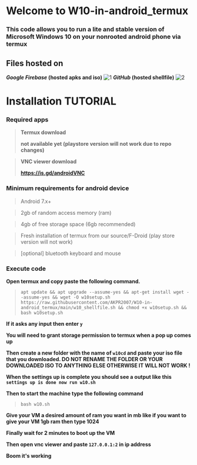 # Welcome to W10-in-android_termux

### This code allows you to run a lite and stable version of Microsoft Windows 10 on your nonrooted android phone via termux

## Files hosted on
**_Google Firebase_ (hosted apks and iso)**
![1](https://r7.pngwing.com/path/359/1024/935/firebase-cloud-messaging-computer-icons-google-cloud-messaging-android-de471eee59be8dcb83f1dc54d40cdb0c.png)
**_GitHub_ (hosted shellfile)**
![2](https://r7.pngwing.com/path/115/663/774/github-computer-icons-directory-github-acc12dcc8400431ea5c9b3bcae38ea5c.png)

# Installation TUTORIAL

### **Required apps**

> **Termux download**
> 
> **not available yet (playstore version will not work due to repo changes)**

> **VNC viewer download**
> 
> **https://is.gd/androidVNC**

### **Minimum requirements for android device**

> Android 7.x+

> 2gb of random access memory (ram)

> 4gb of free storage space (6gb recommended)

> Fresh installation of termux from our source/F-Droid (play store version will not work)

> [optional] bluetooth keyboard and mouse

### **Execute code**

**Open termux and copy paste the following command.**

> `apt update && apt upgrade --assume-yes && apt-get install wget --assume-yes && wget -O w10setup.sh https://raw.githubusercontent.com/AKPR2007/W10-in-android_termux/main/w10_shellfile.sh && chmod +x w10setup.sh && bash w10setup.sh`

**If it asks any input then enter `y`**

**You will need to grant storage permission to termux when a pop up comes up**

**Then create a new folder with the name of `w10cd` and paste your iso file that you downloaded. DO NOT RENAME THE FOLDER OR YOUR DOWNLOADED ISO TO ANYTHING ELSE OTHERWISE IT WILL NOT WORK !**

**When the settings up is complete you should see a output like this `settings up is done now run w10.sh`**

**Then to start the machine type the following command**
> `bash w10.sh`

**Give your VM a desired amount of ram you want in mb like if you want to give your VM 1gb ram then type 1024**

**Finally wait for 2 minutes to boot up the VM**

**Then open vnc viewer and paste `127.0.0.1:2` in ip address**

**Boom it's working**
